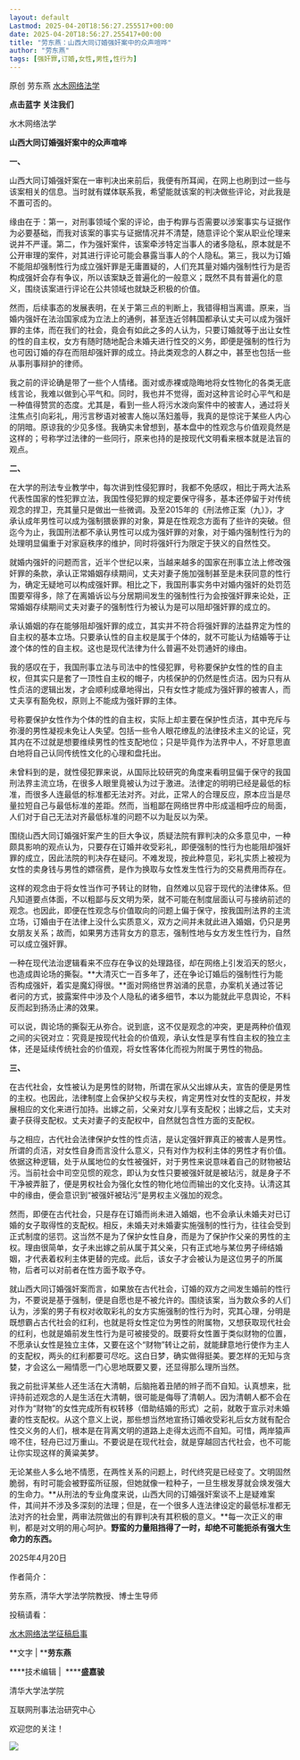 ```yaml
---
layout: default
Lastmod: 2025-04-20T18:56:27.255517+00:00
date: 2025-04-20T18:56:27.255417+00:00
title: "劳东燕：山西大同订婚强奸案中的众声喧哗"
author: "劳东燕"
tags: [强奸罪,订婚,女性,男性,性行为]
---
```


原创 劳东燕 [水木网络法学](javascript:void(0);)

**点击蓝字 关注我们**

水木网络法学

**山西大同订婚强奸案中的众声喧哗**

**一、**

山西大同订婚强奸案在一审判决出来前后，我便有所耳闻，在网上也刷到过一些与该案相关的信息。当时就有媒体联系我，希望能就该案的判决做些评论，对此我是不置可否的。

缘由在于：第一，对刑事领域个案的评论，由于构罪与否需要以涉案事实与证据作为必要基础，而我对该案的事实与证据情况并不清楚，随意评论个案从职业伦理来说并不严谨。第二，作为强奸案件，该案牵涉特定当事人的诸多隐私，原本就是不公开审理的案件，对其进行评论可能会暴露当事人的个人隐私。第三，我以为订婚不能阻却强制性行为成立强奸罪是无庸置疑的，人们充其量对婚内强制性行为是否构成强奸会存有争议，所以该案缺乏普遍化的一般意义；既然不具有普遍化的意义，围绕该案进行评论在公共领域也就缺乏积极的价值。

然而，后续事态的发展表明，在关于第三点的判断上，我错得相当离谱。原来，当婚内强奸在法治国家成为立法上的通例，甚至连近邻韩国都承认丈夫可以成为强奸罪的主体，而在我们的社会，竟会有如此之多的人认为，只要订婚就等于出让女性的性的自主权，女方有随时随地配合未婚夫进行性交的义务，即便是强制的性行为也可因订婚的存在而阻却强奸罪的成立。持此类观念的人群之中，甚至也包括一些从事刑事辩护的律师。

我之前的评论确是带了一些个人情绪。面对或赤裸或隐晦地将女性物化的各类无底线言论，我难以做到心平气和。同时，我也并不觉得，面对这种言论时心平气和是一种值得赞赏的态度。尤其是，看到一些人将污水泼向案件中的被害人，通过将关注焦点引向彩礼，用污言秽语对被害人施以荡妇羞辱，我真的是惊诧于某些人内心的阴暗。原谅我的少见多怪。我确实未曾想到，基本盘中的性观念与价值观竟然是这样的；号称学过法律的一些同行，原来也持的是按现代文明看来根本就是法盲的观点。

**二、**

在大学的刑法专业教学中，每次讲到性侵犯罪时，我都不免感叹，相比于两大法系代表性国家的性犯罪立法，我国性侵犯罪的规定要保守得多，基本还停留于对传统观念的捍卫，充其量只是做出一些微调。及至2015年的《刑法修正案（九）》，才承认成年男性可以成为强制猥亵罪的对象，算是在性观念方面有了些许的突破。但迄今为止，我国刑法都不承认男性可以成为强奸罪的对象，对于婚内强制性行为的处理明显偏重于对家庭秩序的维护，同时将强奸行为限定于狭义的自然性交。

就婚内强奸的问题而言，近半个世纪以来，当越来越多的国家在刑事立法上修改强奸罪的条款，承认正常婚姻存续期间，丈夫对妻子施加强制甚至是未获同意的性行为，确定无疑地可以构成强奸罪。相比之下，我国刑事实务中对婚内强奸的处罚范围要窄得多，除了在离婚诉讼与分居期间发生的强制性行为会按强奸罪来论处，正常婚姻存续期间丈夫对妻子的强制性行为被认为是可以阻却强奸罪的成立的。

承认婚姻的存在能够阻却强奸罪的成立，其实并不符合将强奸罪的法益界定为性的自主权的基本立场。只要承认性的自主权是属于个体的，就不可能认为结婚等于让渡个体的性的自主权。这也是现代法律为什么普遍不处罚通奸的缘由。

我的感叹在于，我国刑事立法与司法中的性侵犯罪，号称要保护女性的性的自主权，但其实只是套了一顶性自主权的帽子，内核保护的仍然是性贞洁。因为只有从性贞洁的逻辑出发，才会顺利成章地得出，只有女性才能成为强奸罪的被害人，而丈夫享有豁免权，原则上不能成为强奸罪的主体。

号称要保护女性作为个体的性的自主权，实际上却主要在保护性贞洁，其中充斥与弥漫的男性凝视未免让人失望。包括一些令人眼花缭乱的法律技术主义的论证，究其内在不过就是想要维续男性的性支配地位；只是毕竟作为法界中人，不好意思直白地将自己认同传统性文化的心理和盘托出。

未曾料到的是，就性侵犯罪来说，从国际比较研究的角度来看明显偏于保守的我国刑法界主流立场，在很多人眼里竟被认为过于激进。法律定的明明已经是最低的标准，而很多人连最低的标准都无法对齐。对此，正常人的合理反应，原本应当是尽量拉短自己与最低标准的差距。然而，当粗鄙在网络世界中形成遥相呼应的局面，人们对于自己无法对齐最低标准的问题不以为耻反以为荣。

围绕山西大同订婚强奸案产生的巨大争议，质疑法院有罪判决的众多意见中，一种颇具影响的观点认为，只要存在订婚并收受彩礼，即便强制的性行为也能阻却强奸罪的成立，因此法院的判决存在疑问。不难发现，按此种意见，彩礼实质上被视为女性的卖身钱与男性的嫖宿费，是作为换取与女性发生性行为的交易费用而存在。

这样的观念由于将女性当作可予转让的财物，自然难以见容于现代的法律体系。但凡知道要点体面，不以粗鄙与反文明为荣，就不可能在制度层面认可与接纳前述的观念。也因此，即便在性观念与价值取向的问题上偏于保守，按我国刑法界的主流立场，订婚由于在法律上没什么实质意义，双方之间并未就此进入婚姻，仍只是男女朋友关系；故而，如果男方违背女方的意志，强制性地与女方发生性行为，自然可以成立强奸罪。

一种在现代法治逻辑看来不应存在争议的处理路径，却在网络上引发滔天的怒火，也造成舆论场的撕裂。**大清灭亡一百多年了，还在争论订婚后的强制性行为能否构成强奸，着实是魔幻得很。**面对网络世界汹涌的民意，办案机关通过答记者问的方式，披露案件中涉及个人隐私的诸多细节，本以为能就此平息舆论，不料反而起到扬汤止沸的效果。

可以说，舆论场的撕裂无从弥合。说到底，这不仅是观念的冲突，更是两种价值观之间的尖锐对立：究竟是按现代社会的价值观，承认女性是享有性自主权的独立主体，还是延续传统社会的价值观，将女性客体化而视为附属于男性的物品。

**三、**

在古代社会，女性被认为是男性的财物，所谓在家从父出嫁从夫，宣告的便是男性的主权。也因此，法律制度上会保护父权与夫权，肯定男性对女性的支配权，并发展相应的文化来进行加持。出嫁之前，父亲对女儿享有支配权；出嫁之后，丈夫对妻子获得支配权。丈夫对妻子的支配权中，自然就包含性方面的支配权。

与之相应，古代社会法律保护女性的性贞洁，是认定强奸罪真正的被害人是男性。所谓的贞洁，对女性自身而言没什么意义，只有对作为权利主体的男性才有价值。依据这种逻辑，处于从属地位的女性被强奸，对于男性来说意味着自己的财物被玷污。当前社会中司空见惯的观念，即认为女性只要被强奸就是被玷污，就是身子不干净被弄脏了，便是男权社会为强化女性的物化地位而输出的文化支持。认清这其中的缘由，便会意识到“被强奸被玷污”是男权主义强加的观念。

然而，即便在古代社会，只是存在订婚而尚未进入婚姻，也不会承认未婚夫对已订婚的女子取得性的支配权。相反，未婚夫对未婚妻实施强制的性行为，往往会受到正式制度的惩罚。这当然不是为了保护女性自身，而是为了保护作父亲的男性的主权。理由很简单，女子未出嫁之前从属于其父亲，只有正式地与某位男子缔结婚姻，才代表着权利主体更替的完成。此后，该女子才会被认为是这位男子的所属物，后者可以对前者在性方面予取予夺。

就山西大同订婚强奸案而言，如果放在古代社会，订婚的双方之间发生婚前的性行为，不要说是基于强制，便是自愿也是不被允许的。围绕该案，当为数众多的人们认为，涉案的男子有权对收取彩礼的女方实施强制的性行为时，究其心理，分明是既想霸占古代社会的红利，也就是将女性定位为男性的附属物，又想获取现代社会的红利，也就是婚前发生性行为是可被接受的。既要将女性置于类似财物的位置，不愿承认女性是独立主体，又要在这个“财物”转让之前，就能肆意地行使作为主人的支配权，两头的红利都要可尽吃。这白日梦，确实做得挺美。要怎样的无知与贪婪，才会这么一厢情愿一门心思地既要又要，还显得那么理所当然。

我之前批评某些人还生活在大清朝，后脑拖着丑陋的辫子而不自知。认真想来，批评持前述观念的人是生活在大清朝，很可能是侮辱了清朝人。因为清朝人都不会在对作为“财物”的女性完成所有权转移（借助结婚的形式）之前，就敢于宣示对未婚妻的性支配权。从这个意义上说，那些想当然地宣扬订婚收受彩礼后女方就有配合性交义务的人们，根本是在背离文明的道路上走得太远而不自知。可惜，两岸猿声啼不住，轻舟已过万重山。不要说是在现代社会，就是穿越回古代社会，也不可能让你实现这样的黄粱美梦。

无论某些人多么地不情愿，在两性关系的问题上，时代终究是已经变了。文明固然脆弱，有时可能会被野蛮所征服，但她就像一粒种子，一旦生根发芽就会焕发强大的生命力。**从刑法的专业角度来说，山西大同的订婚强奸案谈不上是疑难案件，其间并不涉及多深刻的法理；但是，在一个很多人连法律设定的最低标准都无法对齐的社会里，两审法院做出的有罪判决有其积极的意义。**每一次正义的审判，都是对文明的用心呵护。**野蛮的力量阻挡得了一时，却绝不可能扼杀有强大生命力的东西。**

2025年4月20日

作者简介：

劳东燕，清华大学法学院教授、博士生导师

投稿请看：

[水木网络法学征稿启事](https://mp.weixin.qq.com/s?__biz=MzU0NTMyMjA3MA==&mid=2247484298&idx=1&sn=f1d60116bf5191427f48abe6ce2a03ee&scene=21#wechat_redirect)

**文字 | ****劳东燕**

****技术编辑 |  ******盛嘉骏**

清华大学法学院

互联网刑事法治研究中心

欢迎您的关注！

![](https://images.weserv.nl/?url=https%3A//mmbiz.qpic.cn/sz_mmbiz_jpg/Cv8fUuKrZtrfTbTNLr56HGGDTozFB5hicr8vLjoVTw4YyJwQE4Zibwh6BxQv7jznNmSriauRO0KiboaNqIrXOAm2lg/640%3Fwx_fmt%3Djpeg)

